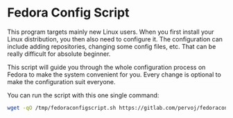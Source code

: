 # Fedora Config Script

This program targets mainly new Linux users. When you first install your Linux distribution, you then also need to configure it. The configuration can include adding repositories, changing some config files, etc. That can be really difficult for absolute beginner.

This script will guide you through the whole configuration process on Fedora to make the system convenient for you. Every change is optional to make the configuration suit everyone.

You can run the script with this one single command:

```sh
wget -qO /tmp/fedoraconfigscript.sh https://gitlab.com/pervoj/fedoraconfig/-/raw/main/fedoraconfig.sh && bash /tmp/fedoraconfigscript.sh
```
